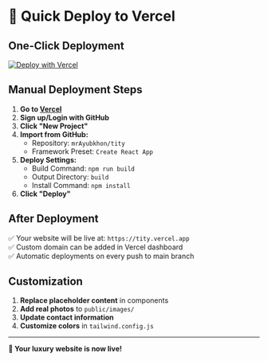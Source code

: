 # 🚀 Quick Deploy to Vercel

## One-Click Deployment

[![Deploy with Vercel](https://vercel.com/button)](https://vercel.com/new/clone?repository-url=https://github.com/mrAyubkhon/tity.git)

## Manual Deployment Steps

1. **Go to [Vercel](https://vercel.com)**
2. **Sign up/Login with GitHub**
3. **Click "New Project"**
4. **Import from GitHub:**
   - Repository: `mrAyubkhon/tity`
   - Framework Preset: `Create React App`
5. **Deploy Settings:**
   - Build Command: `npm run build`
   - Output Directory: `build`
   - Install Command: `npm install`
6. **Click "Deploy"**

## After Deployment

✅ Your website will be live at: `https://tity.vercel.app`  
✅ Custom domain can be added in Vercel dashboard  
✅ Automatic deployments on every push to main branch  

## Customization

1. **Replace placeholder content** in components
2. **Add real photos** to `public/images/`
3. **Update contact information**
4. **Customize colors** in `tailwind.config.js`

---

**🎉 Your luxury website is now live!**
